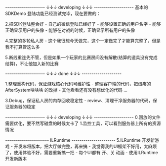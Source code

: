 -------------------- ↓↓↓ developing ↓↓↓ -------------------- 
基本的SDKDemo 登陆功能已经测试完毕，现在要做的：

2.把SDK登陆整合好
    - 自己的微信登陆已经好了
    - 能够设置正确的用户名字
    - 能够正确显示用户的头像
    - 能够在对战的时候，正确显示所有用户的头像

4.完整的多轮私人房
    - 这个我很想今天做完，这个一定做完了才能算完整了，但是我不打算管这么多

5.断线重连先不管，但是如果一个玩家的比赛房间没有解散(结算的道具没有完成结算)，不让他加入新的比赛

-------------------- ↓↓↓ done ↓↓↓ -------------------- 

1.整理重构代码，保证游戏核心代码可维护性
    - 整理客户端的代码，把蛋疼的 AfterSystem啥啥啥 的改掉
    - 其他看看还有没有想优化的代码 ...

3.Debug，保证私人房的内存回收稳定性
    - review、清理干净服务器的代码，保证服务器的稳定


-------------------- ↓↓↓ developing ↓↓↓ -------------------- 
0.回放的文件需要优化，要不然写磁盘的时候太卡了
1.监控工具，可以看到服务器上所有的资源情况



---------------------- ILRuntime ---------------------- 
5.ILRuntime 开发新游戏
    - 开发麻将版本，把大厅做完整，再来搞
    - 我觉得我的UI框架不好用，太麻烦了，使用体验不好，需要重新搞一把
        - 每个UI都有 开、关 动画
    - 使用ILRuntime开发新版本

